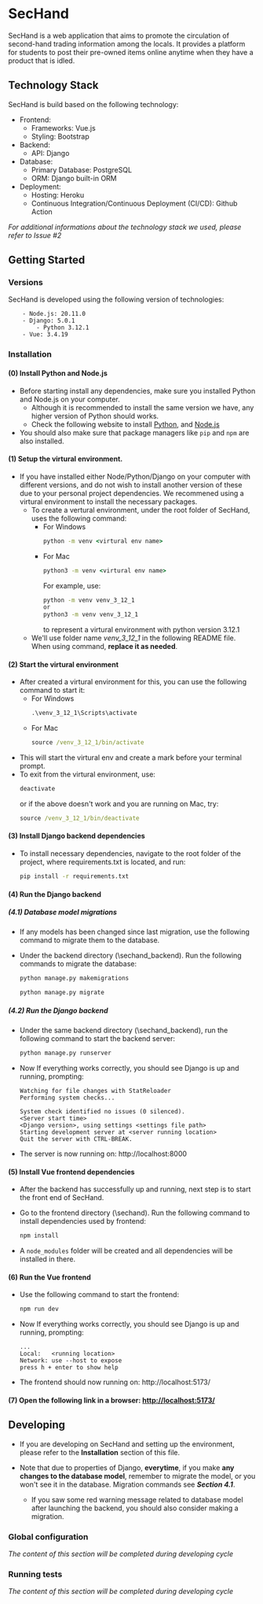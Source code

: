 # SecHand

SecHand is a web application that aims to promote the circulation of second-hand trading information among the locals. It provides a platform for students to post their pre-owned items online anytime when they have a product that is idled. 

## Technology Stack

SecHand is build based on the following technology:

- Frontend:
    - Frameworks: Vue.js
    - Styling: Bootstrap
- Backend:
    - API: Django
- Database:
    - Primary Database: PostgreSQL
    - ORM: Django built-in ORM
- Deployment:
    - Hosting: Heroku
    - Continuous Integration/Continuous Deployment (CI/CD): Github Action

*For additional informations about the technology stack we used, please refer to Issue #2*

## Getting Started

### Versions

SecHand is developed using the following version of technologies:
```
    - Node.js: 20.11.0
    - Django: 5.0.1
        - Python 3.12.1
    - Vue: 3.4.19
```

### Installation

#### (0) Install Python and Node.js

- Before starting install any dependencies, make sure you installed Python and Node.js on your computer. 
    - Although it is recommended to install the same version we have, any higher version of Python should works.
    - Check the following website to install [Python](https://www.python.org/downloads/), and [Node.js](https://nodejs.org/en)
- You should also make sure that package managers like `pip` and `npm` are also installed.

#### (1) Setup the virtural environment.

- If you have installed either Node/Python/Django on your computer with different versions, and do not wish to install another version of these due to your personal project dependencies. We recommened using a virtural environment to install the necessary packages.
    - To create a vertural environment, under the root folder of SecHand, uses the following command:
        - For Windows
            ```cmd
            python -m venv <virtural env name>
            ```
        - For Mac
            ```cmd
            python3 -m venv <virtural env name>
            ```
            For example, use:
            ```cmd
            python -m venv venv_3_12_1
            or
            python3 -m venv venv_3_12_1
            ```
            to represent a virtural environment with python version 3.12.1
    - We'll use folder name *venv_3_12_1* in the following README file. When using command, **replace it as needed**.

#### (2) Start the virtural environment

- After created a virtural environment for this, you can use the following command to start it:
    - For Windows
        ```cmd
        .\venv_3_12_1\Scripts\activate
        ```
    - For Mac
        ```cmd
        source /venv_3_12_1/bin/activate
        ```
- This will start the virtural env and create a mark before your terminal prompt. 
- To exit from the virtural environment, use:
    ```cmd
    deactivate
    ```
    or if the above doesn't work and you are running on Mac, try:
    ```cmd
    source /venv_3_12_1/bin/deactivate
    ```

#### (3) Install Django backend dependencies

- To install necessary dependencies, navigate to the root folder of the project, where requirements.txt is located, and run:
    ```cmd
    pip install -r requirements.txt
    ```
    
#### (4) Run the Django backend
##### (4.1) Database model migrations

- If any models has been changed since last migration, use the following command to migrate them to the database. 
- Under the backend directory (\sechand_backend). Run the following commands to migrate the database:

    ```cmd
    python manage.py makemigrations
    ```

    ```cmd
    python manage.py migrate
    ```

##### (4.2) Run the Django backend
- Under the same backend directory (\sechand_backend), run the following command to start the backend server:
    ```cmd
    python manage.py runserver
    ```
- Now If everything works correctly, you should see Django is up and running, prompting:
    ```
    Watching for file changes with StatReloader
    Performing system checks...

    System check identified no issues (0 silenced).
    <Server start time>
    <Django version>, using settings <settings file path>
    Starting development server at <server running location>
    Quit the server with CTRL-BREAK.
    ```
- The server is now running on: http://localhost:8000

#### (5) Install Vue frontend dependencies

- After the backend has successfully up and running, next step is to start the front end of SecHand.

- Go to the frontend directory (\sechand). Run the following command to install dependencies used by frontend:
    ```cmd
    npm install
    ```
- A `node_modules` folder will be created and all dependencies will be installed in there.

#### (6) Run the Vue frontend

- Use the following command to start the frontend:
    ```cmd
    npm run dev
    ```

- Now If everything works correctly, you should see Django is up and running, prompting:
    ```
    ...
    Local:   <running location>
    Network: use --host to expose
    press h + enter to show help
    ```

- The frontend should now running on: http://localhost:5173/

#### (7) Open  the following link in a browser: [http://localhost:5173/](http://localhost:5173 )

## Developing

- If you are developing on SecHand and setting up the environment, please refer to the **Installation** section of this file.

- Note that due to properties of Django, **everytime**, if you make **any changes to the database model**, remember to migrate the model, or you won't see it in the database. Migration commands see ***Section 4.1***.
    - If you saw some red warning message related to database model after launching the backend, you should also consider making a migration.

### Global configuration

*The content of this section will be completed during developing cycle*

### Running tests

*The content of this section will be completed during developing cycle*

